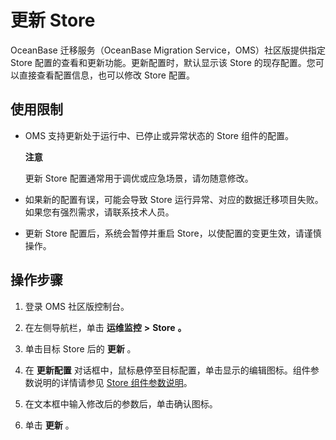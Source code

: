 更新 Store 
=============================

OceanBase 迁移服务（OceanBase Migration Service，OMS）社区版提供指定 Store 配置的查看和更新功能。更新配置时，默认显示该 Store 的现存配置。您可以直接查看配置信息，也可以修改 Store 配置。

使用限制 
-------------------------

* OMS 支持更新处于运行中、已停止或异常状态的 Store 组件的配置。

  **注意**

  

  更新 Store 配置通常用于调优或应急场景，请勿随意修改。
  

* 如果新的配置有误，可能会导致 Store 运行异常、对应的数据迁移项目失败。如果您有强烈需求，请联系技术人员。

  

* 更新 Store 配置后，系统会暂停并重启 Store，以使配置的变更生效，请谨慎操作。

  




操作步骤 
-------------------------

1. 登录 OMS 社区版控制台。

   

2. 在左侧导航栏，单击 **运维监控** **\>** **Store** **。**

   

3. 单击目标 Store 后的 **更新** 。

   

4. 在 **更新配置** 对话框中，鼠标悬停至目标配置，单击显示的编辑图标。组件参数说明的详情请参见 [Store 组件参数说明](../7.description-of-component-parameters/1.store-component-parameters/1.mysql-store.md)。

   

5. 在文本框中输入修改后的参数后，单击确认图标。

   

6. 单击 **更新** 。

   



